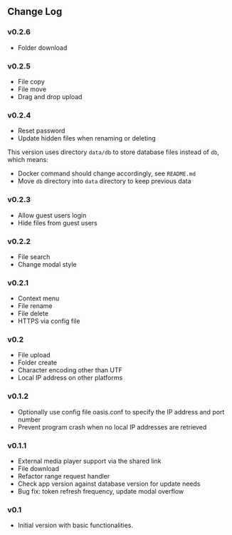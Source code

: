 ## Change Log

### v0.2.6

- Folder download

### v0.2.5

- File copy
- File move
- Drag and drop upload

### v0.2.4

- Reset password
- Update hidden files when renaming or deleting

This version uses directory `data/db` to store database files instead of `db`, which means:

- Docker command should change accordingly, see `README.md`
- Move `db` directory into `data` directory to keep previous data

### v0.2.3

- Allow guest users login
- Hide files from guest users

### v0.2.2

- File search
- Change modal style

### v0.2.1

- Context menu
- File rename
- File delete
- HTTPS via config file

### v0.2

- File upload
- Folder create
- Character encoding other than UTF
- Local IP address on other platforms

### v0.1.2

- Optionally use config file oasis.conf to specify the IP address and port number
- Prevent program crash when no local IP addresses are retrieved

### v0.1.1

- External media player support via the shared link
- File download
- Refactor range request handler
- Check app version against database version for update needs
- Bug fix: token refresh frequency, update modal overflow

### v0.1

- Initial version with basic functionalities.
